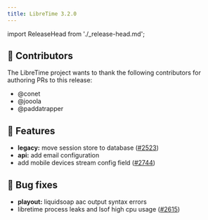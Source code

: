 ```yaml
---
title: LibreTime 3.2.0
---
```


import ReleaseHead from './\_release-head.md';

<ReleaseHead date='2023-10-15' version='3.2.0'/>

## :sparkling_heart: Contributors

The LibreTime project wants to thank the following contributors for authoring PRs to this release:

- @conet
- @jooola
- @paddatrapper

## :rocket: Features

- **legacy:** move session store to database ([#2523](https://github.com/libretime/libretime/issues/2523))
- **api:** add email configuration
- add mobile devices stream config field ([#2744](https://github.com/libretime/libretime/issues/2744))

## :bug: Bug fixes

- **playout:** liquidsoap aac output syntax errors
- libretime process leaks and lsof high cpu usage ([#2615](https://github.com/libretime/libretime/issues/2615))
